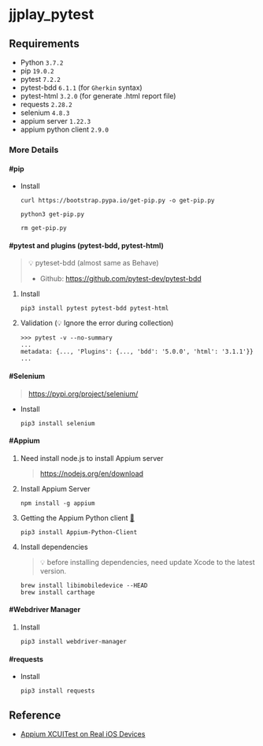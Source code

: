 # jjplay_pytest
 
## Requirements
- Python `3.7.2`
- pip `19.0.2`
- pytest `7.2.2`
- pytest-bdd `6.1.1` (for `Gherkin` syntax) 
- pytest-html `3.2.0` (for generate .html report file)
- requests `2.28.2`
- selenium `4.8.3`
- appium server `1.22.3`
- appium python client  `2.9.0`

### More Details
#### #pip

- Install
    ```
    curl https://bootstrap.pypa.io/get-pip.py -o get-pip.py
    ```
    ```
    python3 get-pip.py
    ```
    ```
    rm get-pip.py
    ```

#### #pytest and plugins (pytest-bdd, pytest-html)
> 💡 pyteset-bdd (almost same as Behave)
> - Github: https://github.com/pytest-dev/pytest-bdd

1. Install
    ```shell=bash
    pip3 install pytest pytest-bdd pytest-html
    ```
2. Validation (💡 Ignore the error during collection)
    ```
    >>> pytest -v --no-summary
    ...
    metadata: {..., 'Plugins': {..., 'bdd': '5.0.0', 'html': '3.1.1'}}
    ...
    ```

#### #Selenium
> https://pypi.org/project/selenium/

- Install
    ```
    pip3 install selenium
    ```

#### #Appium
1. Need install node.js to install Appium server
    > https://nodejs.org/en/download
2. Install Appium Server
    ```
    npm install -g appium
    ```
3. Getting the Appium Python client [🔗](https://pypi.org/project/Appium-Python-Client/)
    ```
    pip3 install Appium-Python-Client
    ```
4. Install dependencies
    > 💡 before installing dependencies, need update Xcode to the latest version.
    ```
    brew install libimobiledevice --HEAD
    brew install carthage
    ```
    
#### #Webdriver Manager
1. Install
    ```
    pip3 install webdriver-manager
    ```
    

#### #requests
- Install
    ```
    pip3 install requests
    ```


## Reference
- [Appium XCUITest on Real iOS Devices](https://medium.com/@yashwant-das/appium-xcuitest-on-real-ios-devices-bd1ebe0dea55)